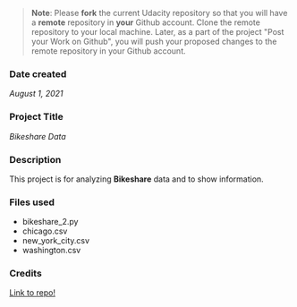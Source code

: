 >**Note**: Please **fork** the current Udacity repository so that you will have a **remote** repository in **your** Github account. Clone the remote repository to your local machine. Later, as a part of the project "Post your Work on Github", you will push your proposed changes to the remote repository in your Github account.

### Date created
*August 1, 2021*

### Project Title
*Bikeshare Data*

### Description
This project is for analyzing **Bikeshare** data and to show information.

### Files used
* bikeshare_2.py
* chicago.csv
* new_york_city.csv
* washington.csv

### Credits
[Link to repo!](https://github.com/udacity/course-collaboration-travel-plans.git)
